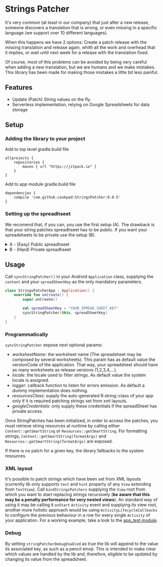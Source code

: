 # Strings Patcher

It's very common (at least in our company) that just after a new release, someone discovers a translation that is wrong, or even missing in a specific language (we support over 10 different languages).  

When this happens we have 2 options: Create a patch release with the missing translation and release again, whith all the work and overhead that it implies, or wait until next week for a release with the translation fixed. 

Of course, most of this problems can be avoided by being very careful when adding a new translation, but we are humans and we make mistakes. This library has been made for making those mistakes a little bit less painful.

## Features
- Update (Patch) String values on the fly.
- Serverless implementation, relying on Google Spreadsheets for data storage

## Setup

### Adding the library to your project

Add to top level gradle.build file
```
allprojects {
    repositories {
        maven { url "https://jitpack.io" }
    }
}
```
Add to app module gradle.build file
```
dependencies {
    compile 'com.github.cookpad:StringsPatcher:0.0.5'
}
```

### Setting up the spreadhseet
We recomend that, if you can, you use the first setup (A). The drawback is that your string patches spreadhseet has to be public. If you want your spreadsheets to be private use the setup (B).

<details>
<summary>A - (Easy) Public spreadhseet</summary>

##### 1 Getting the spreadsheet key
- Go to google Drive and create a new spreadsheet
- Add this 3 words into the first 3 columns, on the firt row: `lang`, `key` & `value`  
<img width="485" alt="captura de pantalla 2017-07-06 a las 10 57 11" src="https://user-images.githubusercontent.com/4237014/27916668-1a378334-626a-11e7-9a6c-b4c21fe1b470.png">
- Click on File > Publish to the web > Publish
- Copy the Spreadsheet key which is a long string of numbers and letters that you can get from the displayed url `https://docs.google.com/a/cookpad.jp/spreadsheets/d/[spreadsheet-id]/pubhtml` and don't loose it, you'll need it when setting up the library.

##### 2 Other spreasheet setups
- Name your worksheet (bottom tab) with the same name as your android build number (this is optional but you have to, at least, name the worksheet with something you'll remember)
- [optional] You can create multiple worksheets named after each android build number, that way you can mantain different String patches for different versions of your app  
<img width="241" alt="captura de pantalla 2017-07-06 a las 11 01 55" src="https://user-images.githubusercontent.com/4237014/27916819-8c12dd1e-626a-11e7-8912-37f5cd940196.png">
</details>

<details>
<summary>B - (Hard) Private spreadhseet</summary>

##### 1 Getting the spreadsheet key
- Go to google Drive a create a new spreadsheet
- Add this 3 words into the first 3 columns, on the firt row: `lang`, `key` & `value`
- Copy the Spreadsheet key which is a long string of numbers and letters that you can get from the url `https://docs.google.com/spreadsheets/d/[spreadsheet-id]/edit#gid=0` and don't loose it, you'll need it when setting up the library.  
<img width="485" alt="captura de pantalla 2017-07-06 a las 10 57 11" src="https://user-images.githubusercontent.com/4237014/27916668-1a378334-626a-11e7-9a6c-b4c21fe1b470.png">

##### 2 Other spreasheet setups
- Name your worksheet (bottom tab) with the same name as your android build number (this is optional but you have to, at least, name the worksheet with something you'll remember)
- [optional] You can create multiple worksheets named after each android build number, that way you can mantain different String patches for different versions of your app  
<img width="241" alt="captura de pantalla 2017-07-06 a las 11 01 55" src="https://user-images.githubusercontent.com/4237014/27916819-8c12dd1e-626a-11e7-8912-37f5cd940196.png">

##### 3 Getting Google App credentials
- Go to Google Dev Console https://console.developers.google.com and create a new App
- In Dashboard enable: **Google Sheets** in order to access the spreadsheets
- Now go to Credentials > Create Credential > OAuth client ID > Web application
- Add `http://localhost` to **Authorized JavaScript origins**
- Also add `http://localhost` and `https://developers.google.com/oauthplayground` to **Authorized redirect URIs**
- Copy somewhere your client ID and Secret

##### 4 Getting a Refresh Token
- Now go to https://developers.google.com/oauthplayground/
- Click on the top-right settings icon to open the settings drawer
- Check **Use your own OAuth credentials** and add your client ID and client Secret  
<img width="300" alt="captura de pantalla 2017-07-06 a las 11 39 30" src="https://user-images.githubusercontent.com/4237014/27917013-0f7d9450-626b-11e7-92e2-31904dc36297.png">

- Now on the left input bow that says *input your own scopes* type `https://www.googleapis.com/auth/spreadsheets.readonly` and press **Authorize APIs**  
<img width="300" alt="captura de pantalla 2017-07-06 a las 11 48 38" src="https://user-images.githubusercontent.com/4237014/27916893-b432a496-626a-11e7-9930-8e5ab842e927.png">

- You will see a google login form. Login with the **same user** that you used to create the spreadhseet. Press **Allow** (this only allows the app to read your spreadsheets, not modify anything)

- Wait for the playground to load and then press **Exchange authorization code for tokens**
- Copy your **Refresh token** somewhere, you'll need it too. (You might need to press in **Step 2Exchange authorization code for tokens** to see the tokens)  
<img width="300" alt="captura de pantalla 2017-07-06 a las 11 48 47" src="https://user-images.githubusercontent.com/4237014/27917050-29074dc6-626b-11e7-9fc4-5c14289e9596.png">

- You should now have the **client ID**, **client Secret** and **Refresh Token**. You're ready!
</details>


## Usage
Call `syncStringPatcher()` in your Android `Application` class, supplying the `context` and your `spreadSheetKey` as the only mandatory parameters.

```kotlin
class StringsPatcherApp : Application() {
    override fun onCreate() {
        super.onCreate()

        val spreadSheetKey = "YOUR_SPREAD_SHEET_KEY"
        syncStringPatcher(this, spreadSheetKey)
    }
} 
```

### Programmatically

`syncStringPatcher` expose next optional params:

 * *worksheetName*: the worksheet name (The spreadsheet may be composed by several worksheets). This param has as default value the versionCode of the application. That way, your spreadsheet should have as many worksheets as release versions (1,2,3,4,...).
 * *locale*: the locale used to filter strings. As default value the system locale is assigned.
 * *logger*: callback function to listen for errors emission. As default a dummy implementation does nothing.
 * *resourcesClass*: supply the auto-generated R.string::class of your app only if it is required patching strings set from xml layouts.
 * *googleCredentials*: only supply these credentials if the spreadSheet has private access.

Once StringPatches has been initialized, in order to access the patches, you must retrieve string resources at runtime by calling either `Context::getSmartString` or `Resources::getSmartString`. For formatting strings, `Context::getSmartString(formatArgs)` and `Resources::getSmartString(formatArgs)` are exposed.

If there is no patch for a given key, the library fallbacks to the system resources.

### XML layout

It's possible to patch strings which have been set from XML layouts (currently lib only supports `text` and `hint` property of any `View` extending from `TextView`). Call `bindStringsPatchers` supplying the `View` root from which you want to start replacing strings recursively (**be aware that this may be a penalty performance for very nested views**). An standard way of using it may be calling it `onStart` `Activity` event and supplying its view root, another more holistic approach would be using `ActivityLifecycleCallbacks` to configure the previous behaviour in a row for every single `Activity` of your application. For a working example, take a look to the [app_test module](https://github.com/cookpad/StringsPatcher/blob/master/app_test/src/main/java/org/cookpad/stringspatcher/StringsPatcherApp.kt#L13).

### Debug
By setting `stringPatcherDebugEnabled` as true the lib will append to the value its associated key, as such as a pencil emoji. This is intended to make clear which values are handled by the lib and, therefore, eligible to be updated by changing its value from the spreadsheet.
